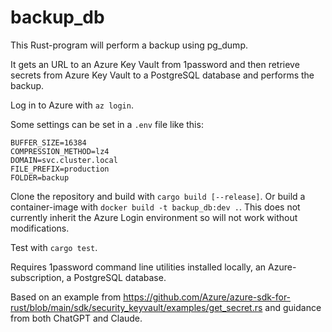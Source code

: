 # backup_db
This Rust-program will perform a backup using pg_dump.

It gets an URL to an Azure Key Vault from 1password and then retrieve secrets
from Azure Key Vault to a PostgreSQL database and performs the backup.

Log in to Azure with `az login`.

Some settings can be set in a `.env` file like this:

```
BUFFER_SIZE=16384
COMPRESSION_METHOD=lz4
DOMAIN=svc.cluster.local
FILE_PREFIX=production
FOLDER=backup
```

Clone the repository and build with `cargo build [--release]`. Or build a container-image
with `docker build -t backup_db:dev .`. This does not currently inherit the Azure Login
environment so will not work without modifications.

Test with `cargo test`.

Requires 1password command line utilities installed locally, an Azure-subscription, a PostgreSQL database.

Based on an example from https://github.com/Azure/azure-sdk-for-rust/blob/main/sdk/security_keyvault/examples/get_secret.rs and guidance from both ChatGPT and Claude.
